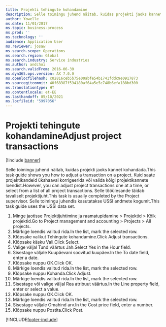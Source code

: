 ```yaml
---
title: Projekti tehingute kohandamine
description: Selle toimingu juhend näitab, kuidas projekti jaoks kannet kohandada.
author: Yowelle
ms.date: 11/01/2017
ms.topic: business-process
ms.prod: ''
ms.technology: ''
audience: Application User
ms.reviewer: josaw
ms.search.scope: Operations
ms.search.region: Global
ms.search.industry: Service industries
ms.author: andchoi
ms.search.validFrom: 2016-06-30
ms.dyn365.ops.version: AX 7.0.0
ms.openlocfilehash: c02816ceb5b75e00abfe54b1741fddc9e0917873
ms.sourcegitcommit: 40f68387f594180af64a5e5c748b6efa188bd300
ms.translationtype: HT
ms.contentlocale: et-EE
ms.lasthandoff: 05/10/2021
ms.locfileid: "5997056"
---
```

# <a name="adjust-project-transactions"></a><span data-ttu-id="d38e5-103">Projekti tehingute kohandamine</span><span class="sxs-lookup"><span data-stu-id="d38e5-103">Adjust project transactions</span></span>

[!include [banner](../../includes/banner.md)]

<span data-ttu-id="d38e5-104">Selle toimingu juhend näitab, kuidas projekti jaoks kannet kohandada.</span><span class="sxs-lookup"><span data-stu-id="d38e5-104">This task guide shows you how to adjust a transaction on a project.</span></span> <span data-ttu-id="d38e5-105">Kuid saate projektikandeid ükshaaval korrigeerida või valida kõigi projektikannete loendist.</span><span class="sxs-lookup"><span data-stu-id="d38e5-105">However, you can adjust project transactions one at a time, or select from a list of all project transactions.</span></span> <span data-ttu-id="d38e5-106">Selle tööülesande täidab tavaliselt projektijuht.</span><span class="sxs-lookup"><span data-stu-id="d38e5-106">This task is usually completed by the Project supervisor.</span></span> <span data-ttu-id="d38e5-107">Selle toimingu juhendis kasutatakse USSI andmete kogumit.</span><span class="sxs-lookup"><span data-stu-id="d38e5-107">This task guide uses the USSI data set.</span></span>

1. <span data-ttu-id="d38e5-108">Minge jaotisse Projektijuhtimine ja raamatupidamine > Projektid > Kõik projektid.</span><span class="sxs-lookup"><span data-stu-id="d38e5-108">Go to Project management and accounting > Projects > All projects.</span></span> 
2. <span data-ttu-id="d38e5-109">Märkige loendis valitud rida.</span><span class="sxs-lookup"><span data-stu-id="d38e5-109">In the list, mark the selected row.</span></span> 
3. <span data-ttu-id="d38e5-110">Klõpsake valikut Tehingute kohandamine.</span><span class="sxs-lookup"><span data-stu-id="d38e5-110">Click Adjust transactions.</span></span> 
4. <span data-ttu-id="d38e5-111">Klõpsake käsku Vali.</span><span class="sxs-lookup"><span data-stu-id="d38e5-111">Click Select.</span></span> 
5. <span data-ttu-id="d38e5-112">Valige väljal Tund väärtus Jah.</span><span class="sxs-lookup"><span data-stu-id="d38e5-112">Select Yes in the Hour field.</span></span> 
6. <span data-ttu-id="d38e5-113">Sisestage väljale Kuupäevani soovitud kuupäev.</span><span class="sxs-lookup"><span data-stu-id="d38e5-113">In the To date field, enter a date.</span></span> 
7. <span data-ttu-id="d38e5-114">Klõpsake nuppu OK.</span><span class="sxs-lookup"><span data-stu-id="d38e5-114">Click OK.</span></span> 
8. <span data-ttu-id="d38e5-115">Märkige loendis valitud rida.</span><span class="sxs-lookup"><span data-stu-id="d38e5-115">In the list, mark the selected row.</span></span> 
9. <span data-ttu-id="d38e5-116">Klõpsake nuppu Kohanda.</span><span class="sxs-lookup"><span data-stu-id="d38e5-116">Click Adjust.</span></span> 
10. <span data-ttu-id="d38e5-117">Märkige loendis valitud rida.</span><span class="sxs-lookup"><span data-stu-id="d38e5-117">In the list, mark the selected row.</span></span> 
11. <span data-ttu-id="d38e5-118">Sisestage või valige väljal Rea atribuut väärtus.</span><span class="sxs-lookup"><span data-stu-id="d38e5-118">In the Line property field, enter or select a value.</span></span> 
12. <span data-ttu-id="d38e5-119">Klõpsake nuppu OK.</span><span class="sxs-lookup"><span data-stu-id="d38e5-119">Click OK.</span></span> 
13. <span data-ttu-id="d38e5-120">Märkige loendis valitud rida.</span><span class="sxs-lookup"><span data-stu-id="d38e5-120">In the list, mark the selected row.</span></span> 
14. <span data-ttu-id="d38e5-121">Sisestage väljale Omahind arv.</span><span class="sxs-lookup"><span data-stu-id="d38e5-121">In the Cost price field, enter a number.</span></span> 
15. <span data-ttu-id="d38e5-122">Klõpsake nuppu Postita.</span><span class="sxs-lookup"><span data-stu-id="d38e5-122">Click Post.</span></span> 


[!INCLUDE[footer-include](../../includes/footer-banner.md)]
